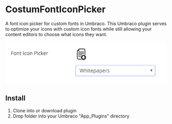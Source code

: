 # CostumFontIconPicker
A font icon picker for custom fonts in Umbraco. This Umbraco plugin serves to optimize your icons with custom icon fonts while still allowing your content editors to choose what icons they want. 

<p>
	<img src="readme/intro-image.png" alt="A font icon picker for custom fonts in Umbraco" />
</p>

## Install
1. Clone into or download plugin
2. Drop folder into your Umbraco "App_Plugins" directory